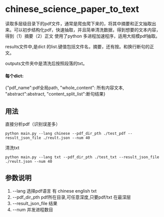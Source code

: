# chinese_science_paper_to_text
读取多层级目录下的pdf文件，通常是爬虫爬下来的，将其中摘要和正文抽取出来。可以初步结构化pdf，快速抽取，并且简单清洗数据，得到想要的文本内容，得到（1）摘要（2）正文
使用了python 多进程加速程序，适用大规模pdf抽取。 

results文件中,是dict 的list.键值包括文件名，摘要，还有按。和换行断句的正文。

outputs文件夹中是清洗后按照段落的txt。

#### 每个dict:
 {"pdf_name":pdf全局path, "whole_content": 所有内容文本, "abstract":abstract, "content_split_list":断句结果}

## 用法

直接分析pdf（识别误差多）
```Python3
python main.py --lang chinese --pdf_dir_pth ./test_pdf --result_json_file ./reult.json --num 40
```
清洗txt
```Python3
python main.py --lang txt --pdf_dir_pth ./test_txt --result_json_file ./reult.json --num 40
```


## 参数说明
1. --lang 选择pdf语言 有 chinese english txt 
2. --pdf_dir_pth  pdf所在目录,可任意深度,只要pdf/txt 在最深层
3. --result_json_file 结果
4. --num 并发进程数目
